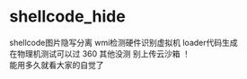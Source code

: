 # shellcode_hide
shellcode图片隐写分离 wmi检测硬件识别虚拟机 loader代码生成  
在物理机测试可以过 360 其他没测 别上传云沙箱 ！  
能用多久就看大家的自觉了  
